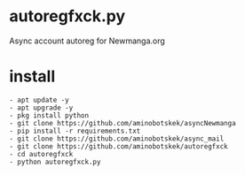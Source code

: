# autoregfxck.py
Async account autoreg for Newmanga.org
# install
```
- apt update -y
- apt upgrade -y
- pkg install python
- git clone https://github.com/aminobotskek/asyncNewmanga
- pip install -r requirements.txt
- git clone https://github.com/aminobotskek/async_mail
- git clone https://github.com/aminobotskek/autoregfxck
- cd autoregfxck
- python autoregfxck.py
```
